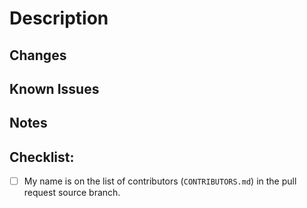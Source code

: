 # Description

## Changes

## Known Issues

## Notes

## Checklist:

- [ ] My name is on the list of contributors (`CONTRIBUTORS.md`) in the pull request source branch.
